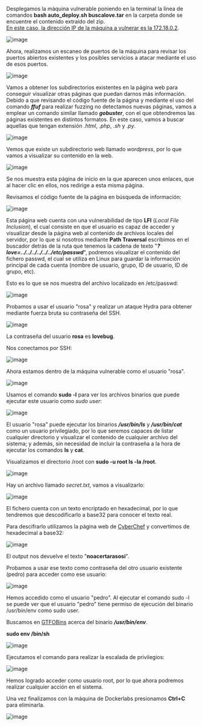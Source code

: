 Desplegamos la máquina vulnerable poniendo en la terminal la línea de comandos **bash auto_deploy.sh buscalove.tar** en la carpeta donde se encuentre el contenido extraído del zip.<br>
<ins>En este caso, la dirección IP de la máquina a vulnerar es la 172.18.0.2</ins>.

  ![image](https://github.com/PedroMontoya11/Laboratorios-CTF/assets/145665312/ffca8ce4-ea0f-45b8-b854-dc12470a3e98)

Ahora, realizamos un escaneo de puertos de la máquina para revisar los puertos abiertos existentes y los posibles servicios a atacar mediante el uso de esos puertos.

  ![image](https://github.com/PedroMontoya11/Laboratorios-CTF/assets/145665312/c4a2e60f-03ee-41b4-9a91-576f72c5b1e2)

Vamos a obtener los subdirectorios existentes en la página web para conseguir visualizar otras páginas que puedan darnos más información.
Debido a que revisando el código fuente de la página y mediante el uso del comando ***ffuf*** para realizar fuzzing no detectamos nuevas páginas, vamos a emplear un comando similar llamado ***gobuster***, con el que obtendremos las páginas existentes en distintos formatos. En este caso, vamos a buscar aquellas que tengan extensión .*html*, .*php*, .*sh* y .*py*.

  ![image](https://github.com/PedroMontoya11/Laboratorios-CTF/assets/145665312/6388652f-8dab-4093-94d9-e51714cf4a0e)

Vemos que existe un subdirectorio web llamado *wordpress*, por lo que vamos a visualizar su contenido en la web.

  ![image](https://github.com/PedroMontoya11/Laboratorios-CTF/assets/145665312/b08fbfea-95d2-4ca0-826d-f7e199e47bad)

Se nos muestra esta página de inicio en la que aparecen unos enlaces, que al hacer clic en ellos, nos redirige a esta misma página.

Revisamos el código fuente de la página en búsqueda de información:

  ![image](https://github.com/PedroMontoya11/Laboratorios-CTF/assets/145665312/df411765-5e7c-4567-8ea8-1f2e89b66a24)

Esta página web cuenta con una vulnerabilidad de tipo **LFI** (*Local File Inclusion*), el cual consiste en que el usuario es capaz de acceder y visualizar desde la página web al contenido de archivos locales del servidor, por lo que si nosotros mediante **Path Traversal** escribimos en el buscador detrás de la ruta que tenemos la cadena de texto "***?love=../../../../../../etc/passwd***", podremos visualizar el contenido del fichero passwd, el cual se utiliza en Linux para guardar la información principal de cada cuenta (nombre de usuario, grupo, ID de usuario, ID de grupo, etc).

Esto es lo que se nos muestra del archivo localizado en /etc/passwd:

  ![image](https://github.com/PedroMontoya11/Laboratorios-CTF/assets/145665312/86a22fe5-fb65-45a3-a94c-71ebaf2a0bef)

Probamos a usar el usuario "rosa" y realizar un ataque Hydra para obtener mediante fuerza bruta su contraseña del SSH.

  ![image](https://github.com/PedroMontoya11/Laboratorios-CTF/assets/145665312/6749e1f3-e7a8-4944-a054-67325eb1fa9f)

La contraseña del usuario **rosa** es **lovebug**.

Nos conectamos por SSH:

  ![image](https://github.com/PedroMontoya11/Laboratorios-CTF/assets/145665312/e6d720ff-96d1-4993-a808-f0d340ae8969)

Ahora estamos dentro de la máquina vulnerable como el usuario "rosa".

  ![image](https://github.com/PedroMontoya11/Laboratorios-CTF/assets/145665312/6f2fade3-87a8-4bef-897c-aed80b5003f5)

Usamos el comando **sudo -l** para ver los archivos binarios que puede ejecutar este usuario como *sudo user*:

  ![image](https://github.com/PedroMontoya11/Laboratorios-CTF/assets/145665312/0bf3f5f1-5983-4ece-a5f1-dca4b77f1cc9)

El usuario "rosa" puede ejecutar los binarios ***/usr/bin/ls*** y ***/usr/bin/cat*** como un usuario privilegiado, por lo que seremos capaces de listar cualquier directorio y visualizar el contenido de cualquier archivo del sistema; y además, sin necesidad de incluir la contraseña a la hora de ejecutar los comandos **ls** y **cat**.

Visualizamos el directorio /root con **sudo -u root ls -la /root**.

  ![image](https://github.com/PedroMontoya11/Laboratorios-CTF/assets/145665312/024bcb6f-1b9a-4a5d-9015-6222d34e460f)

Hay un archivo llamado *secret.txt*, vamos a visualizarlo:

  ![image](https://github.com/PedroMontoya11/Laboratorios-CTF/assets/145665312/74142e16-3322-4f26-94ab-a2d8052f57b1)

El fichero cuenta con un texto encriptado en hexadecimal, por lo que tendremos que descodificarlo a base32 para conocer el texto real.

Para descifrarlo utilizamos la página web de [CyberChef](https://gchq.github.io/CyberChef/) y convertimos de hexadecimal a base32:

  ![image](https://github.com/PedroMontoya11/Laboratorios-CTF/assets/145665312/5d5e8ad8-3d7d-4526-b7f9-cd8f7b5748b8)

El output nos devuelve el texto "**noacertarasosi**".

Probamos a usar ese texto como contraseña del otro usuario existente (pedro) para acceder como ese usuario:

  ![image](https://github.com/PedroMontoya11/Laboratorios-CTF/assets/145665312/ace8279c-a813-4f9d-b593-0f493092c7cf)

Hemos accedido como el usuario "pedro". Al ejecutar el comando sudo -l se puede ver que el usuario "pedro" tiene permiso de ejecución del binario /usr/bin/env como sudo user.

Buscamos en [GTFOBins](https://gtfobins.github.io/) acerca del binario ***/usr/bin/env***.

**sudo env /bin/sh**

  ![image](https://github.com/PedroMontoya11/Laboratorios-CTF/assets/145665312/293d27dc-86d3-471a-9906-70346eaecd3b)

Ejecutamos el comando para realizar la escalada de privilegios:

  ![image](https://github.com/PedroMontoya11/Laboratorios-CTF/assets/145665312/dd753872-ebe8-4adf-a7cd-f4bebbe90783)

Hemos logrado acceder como usuario root, por lo que ahora podremos realizar cualquier acción en el sistema.

Una vez finalizamos con la máquina de Dockerlabs presionamos **Ctrl+C** para eliminarla.

  ![image](https://github.com/PedroMontoya11/Laboratorios-CTF/assets/145665312/9df4d677-97ef-4635-9aa4-da4b9cc37a1b)
